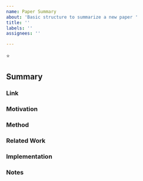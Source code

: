 ```yaml
---
name: Paper Summary
about: 'Basic structure to summarize a new paper '
title: ''
labels: ''
assignees: ''

---
```


:star:

## Summary
### Link

### Motivation

### Method

### Related Work

### Implementation

### Notes
